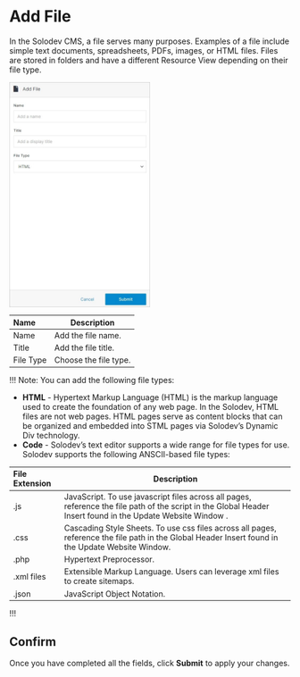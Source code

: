# Add File 

In the Solodev CMS, a file serves many purposes. Examples of a file include simple text documents, spreadsheets, PDFs, images, or HTML files. Files are stored in folders and have a different Resource View depending on their file type.

<img src="../../../../images/documents10.jpg" alt="documents10" style="width: 50%; display: block"></a>

**Name** | **Description**
:--- | ---
Name | Add the file name.
Title | Add the file title.
File Type | Choose the file type.

!!! Note:
You can add the following file types:<p>
- **HTML** - Hypertext Markup Language (HTML) is the markup language used to create the foundation of any web page. In the Solodev, HTML files are not web pages. HTML pages serve as content blocks that can be organized and embedded into STML pages via Solodev’s Dynamic Div technology.
- **Code** - Solodev’s text editor supports a wide range for file types for use. Solodev supports the following ANSCII-based file types:

**File Extension** | **Description**
:--- | ---
.js | JavaScript. To use javascript files across all pages, reference the file path of the script in the Global Header Insert found in the Update Website Window . 
.css | Cascading Style Sheets. To use css files across all pages, reference the file path in the Global Header Insert found in the Update Website Window.
.php | Hypertext Preprocessor.
.xml files | Extensible Markup Language. Users can leverage xml files to create sitemaps.
.json | JavaScript Object Notation.
!!!

## Confirm

Once you have completed all the fields, click **Submit** to apply your changes.